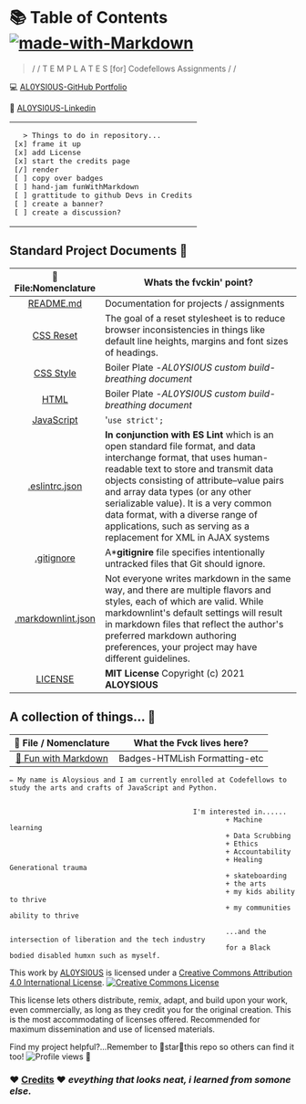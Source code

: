 # 📚 Table of Contents [![made-with-Markdown](https://img.shields.io/badge/Made%20with-Markdown-1f425f.svg)](http://commonmark.org)

> / /  T E M P L A T E S  [for]  Codefellows Assignments / /

💻 [AL0YSI0US-GitHub Portfolio](https://github.com/AL0YSI0US)

💼 [AL0YSI0US-Linkedin](https://www.linkedin.com/in/a-todd-charliemike/)


<table><tr><td>
<pre>
  > Things to do in repository...
[x] frame it up 
[x] add License
[x] start the credits page
[/] render
[ ] copy over badges
[ ] hand-jam funWithMarkdown
[ ] grattitude to github Devs in Credits
[ ] create a banner?
[ ] create a discussion?
</pre>
</td></tr></table>

## Standard Project Documents 📁

| 💾  File:Nomenclature | Whats the fvckin' point? |
| :-: | - |
| [README.md](codefellowsReadMe.md) | Documentation for projects / assignments |
| [CSS Reset](cssReset.md) | The goal of a reset stylesheet is to reduce browser inconsistencies in things like default line heights, margins and font sizes of headings‎. |
| [CSS Style](cssStyle.md) | Boiler Plate -*AL0YSI0US custom build-breathing document* |
| [HTML](html.md) | Boiler Plate -*AL0YSI0US custom build-breathing document* |
| [JavaScript](js.md) | '`use strict';` |
| [.eslintrc.json](eslintrc-json.md) | **In conjunction with ES Lint** which is an open standard file format, and data interchange format, that uses human-readable text to store and transmit data objects consisting of attribute–value pairs and array data types (or any other serializable value). It is a very common data format, with a diverse range of applications, such as serving as a replacement for XML in AJAX systems |
| [.gitignore](gitignore.md) | A***gitignire** file specifies intentionally untracked files that Git should ignore. |
| [.markdownlint.json](markdownlint-json.md) | Not everyone writes markdown in the same way, and there are multiple flavors and styles, each of which are valid. While markdownlint's default settings will result in markdown files that reflect the author's preferred markdown authoring preferences, your project may have different guidelines. |
| [LICENSE](license.md) | **MIT License** Copyright (c) 2021 **ALOYSIOUS** |

## A collection of things... 📁

| 💾  File / Nomenclature | What the Fvck lives here? |
| :-: | - |
| [🚀️ Fun with Markdown](funWithMarkdown.md) | Badges-HTMLish Formatting-etc |

````
✏️ My name is Aloysious and I am currently enrolled at Codefellows to study the arts and crafts of JavaScript and Python.

                                             
                                             I'm interested in......
                                                     + Machine learning 
                                                     + Data Scrubbing
                                                     + Ethics
                                                     + Accountability
                                                     + Healing Generational trauma 
                                                     + skateboarding
                                                     + the arts 
                                                     + my kids ability to thrive
                                                     + my communities ability to thrive

                                                     ...and the intersection of liberation and the tech industry 
                                                     for a Black bodied disabled humxn such as myself.                                                        
````

This work by <a xmlns:cc="http://creativecommons.org/ns#" href="https://github.com/AL0YSI0US/" property="cc:attributionName" rel="cc:attributionURL">AL0YSI0US</a> is licensed under a <a rel="license" href="http://creativecommons.org/licenses/by/4.0/">Creative Commons Attribution 4.0 International License</a>. <a rel="license" href="http://creativecommons.org/licenses/by/4.0/"><img alt="Creative Commons License" style="border-width:0" src="https://i.creativecommons.org/l/by/4.0/88x31.png" /></a><br />

This license lets others distribute, remix, adapt, and build upon your work, even commercially, as long as they credit you for the original creation. This is the most accommodating of licenses offered. Recommended for maximum dissemination and use of licensed materials.

Find my project helpful?...Remember to 🌟star🌟this repo so others can find it too! ![Profile views](https://gpvc.arturio.dev/AL0YSI0US) 👀

### ❤️ [Credits](credits.md) ❤️ *eveything that looks neat, i learned from somone else.*

<!--
<pre><code>  
                 







                           EDIT CODE HERE




              

                            Remember to 🌟star🌟this repo so others can find it too! 👀  
                            
                                                                     
</code></pre>
-->
